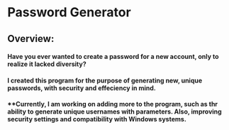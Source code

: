# Password Generator

## Overview:

#### Have you ever wanted to create a password for a new account, only to realize it lacked diversity?
#### I created this program for the purpose of generating new, unique passwords, with security and effeciency in mind.

#### **Currently, I am working on adding more to the program, such as thr ability to generate unique usernames with parameters. Also, improving security settings and compatibility with Windows systems.